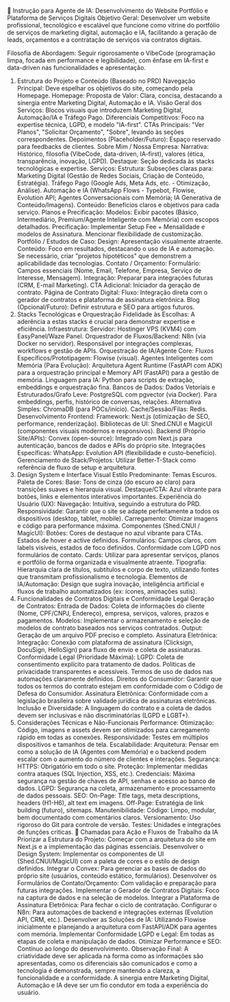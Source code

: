 
🤖 Instrução para Agente de IA: Desenvolvimento do Website Portfólio e Plataforma de Serviços Digitais
Objetivo Geral: Desenvolver um website profissional, tecnológico e escalável que funcione como vitrine do portfólio de serviços de marketing digital, automação e IA, facilitando a geração de leads, orçamentos e a contratação de serviços via contratos digitais.

Filosofia de Abordagem: Seguir rigorosamente o VibeCode (programação limpa, focada em performance e legibilidade), com ênfase em IA-first e data-driven nas funcionalidades e apresentação.

1. Estrutura do Projeto e Conteúdo (Baseado no PRD)
Navegação Principal: Deve espelhar os objetivos do site, começando pela Homepage.
Homepage:
Proposta de Valor: Clara, concisa, destacando a sinergia entre Marketing Digital, Automação e IA.
Visão Geral dos Serviços: Blocos visuais que introduzem Marketing Digital, Automação/IA e Tráfego Pago.
Diferenciais Competitivos: Foco na expertise técnica, LGPD, e modelo "IA-first".
CTAs Principais: "Ver Planos", "Solicitar Orçamento", "Sobre", levando às seções correspondentes.
Depoimentos (Placeholder/Futuro): Espaço reservado para feedbacks de clientes.
Sobre Mim / Nossa Empresa:
Narrativa: Histórico, filosofia (VibeCode, data-driven, IA-first), valores (ética, transparência, inovação, LGPD).
Destaque: Seção dedicada às stacks tecnológicas e expertise.
Serviços:
Estrutura: Subseções claras para:
Marketing Digital (Gestão de Redes Sociais, Criação de Conteúdo, Estratégia).
Tráfego Pago (Google Ads, Meta Ads, etc. - Otimização, Análise).
Automação e IA (WhatsApp Flows - Typebot, Flowise, Evolution API; Agentes Conversacionais com Memória; IA Generativa de Conteúdo/Imagens).
Conteúdo: Benefícios claros e objetivos para cada serviço.
Planos e Precificação:
Modelos: Exibir pacotes (Básico, Intermediário, Premium/Agente Inteligente com Memória) com escopos detalhados.
Precificação: Implementar Setup Fee + Mensalidade e modelos de Assinatura. Mencionar flexibilidade de customização.
Portfólio / Estudos de Caso:
Design: Apresentação visualmente atraente.
Conteúdo: Foco em resultados, destacando o uso de IA e automação. Se necessário, criar "projetos hipotéticos" que demonstrem a aplicabilidade das tecnologias.
Contato / Orçamento:
Formulário: Campos essenciais (Nome, Email, Telefone, Empresa, Serviço de Interesse, Mensagem).
Integração: Preparar para integrações futuras (CRM, E-mail Marketing).
CTA Adicional: Iniciador da geração de contrato.
Página de Contrato Digital:
Fluxo: Integração direta com o gerador de contratos e plataforma de assinatura eletrônica.
Blog (Opcional/Futuro): Definir estrutura e SEO para artigos futuros.
2. Stacks Tecnológicas e Orquestração
Fidelidade às Escolhas: A aderência a estas stacks é crucial para demonstrar expertise e eficiência.
Infraestrutura:
Servidor: Hostinger VPS (KVM4) com EasyPanel/Waze Panel.
Orquestrador de Fluxos/Backend: N8n (via Docker no servidor). Responsável por integrações complexas, workflows e gestão de APIs.
Orquestração de IA/Agente Core:
Fluxos Específicos/Prototipagem: Flowise (visual).
Agentes Inteligentes com Memória (Para Evolução): Arquitetura Agent Runtime (FastAPI com ADK) para a orquestração principal e Memory API (FastAPI) para a gestão de memória.
Linguagem para IA: Python para scripts de extração, embeddings e orquestração fina.
Bancos de Dados:
Dados Vetoriais e Estruturados/Grafo Leve: PostgreSQL com pgvector (via Docker). Para embeddings, perfis, histórico de conversas, relações.
Alternativa Simples: ChromaDB (para POCs/início).
Cache/Sessão/Filas: Redis.
Desenvolvimento Frontend:
Framework: Next.js (otimização de SEO, performance, renderização).
Bibliotecas de UI: Shed.CNUI e MagicUI (componentes visuais modernos e responsivos).
Backend (Próprio Site/APIs):
Convex (open-source): Integrado com Next.js para autenticação, bancos de dados e APIs do próprio site.
Integrações Específicas:
WhatsApp: Evolution API (flexibilidade e custo-benefício).
Gerenciamento de Stack/Projetos: Utilizar Better-T-Stack como referência de fluxo de setup e arquitetura.
3. Design System e Interface Visual
Estilo Predominante: Temas Escuros.
Paleta de Cores:
Base: Tons de cinza (do escuro ao claro) para transições suaves e hierarquia visual.
Destaque/CTA: Azul vibrante para botões, links e elementos interativos importantes.
Experiência do Usuário (UX):
Navegação: Intuitiva, seguindo a estrutura do PRD.
Responsividade: Garantir que o site se adapte perfeitamente a todos os dispositivos (desktop, tablet, mobile).
Carregamento: Otimizar imagens e código para performance máxima.
Componentes (Shed.CNUI / MagicUI):
Botões: Cores de destaque no azul vibrante para CTAs. Estados de hover e active definidos.
Formulários: Campos claros, com labels visíveis, estados de foco definidos. Conformidade com LGPD nos formulários de contato.
Cards: Utilizar para apresentar serviços, planos e portfólio de forma organizada e visualmente atraente.
Tipografia: Hierarquia clara de títulos, subtítulos e corpo de texto, utilizando fontes que transmitam profissionalismo e tecnologia.
Elementos de IA/Automação: Design que sugira inovação, inteligência artificial e fluxos de trabalho automatizados (ex: ícones, animações sutis).
4. Funcionalidades de Contratos Digitais e Conformidade Legal
Geração de Contratos:
Entrada de Dados: Coleta de informações do cliente (Nome, CPF/CNPJ, Endereço), empresa, serviços, valores, prazos e pagamentos.
Modelos: Implementar o armazenamento e seleção de modelos de contrato baseados nos serviços contratados.
Output: Geração de um arquivo PDF preciso e completo.
Assinatura Eletrônica:
Integração: Conexão com plataforma de assinatura (Clicksign, DocuSign, HelloSign) para fluxo de envio e coleta de assinaturas.
Conformidade Legal (Prioridade Máxima):
LGPD:
Coleta de consentimento explícito para tratamento de dados.
Políticas de privacidade transparentes e acessíveis.
Termos de uso de dados nas automações claramente definidos.
Direitos do Consumidor: Garantir que todos os termos do contrato estejam em conformidade com o Código de Defesa do Consumidor.
Assinatura Eletrônica: Conformidade com a legislação brasileira sobre validade jurídica de assinaturas eletrônicas.
Inclusão e Diversidade: A linguagem do contrato e a coleta de dados devem ser inclusivas e não discriminatórias (LGPD e LGBT+).
5. Considerações Técnicas e Não-Funcionais
Performance:
Otimização: Código, imagens e assets devem ser otimizados para carregamento rápido em todas as conexões.
Responsividade: Testes em múltiplos dispositivos e tamanhos de tela.
Escalabilidade:
Arquitetura: Pensar em como a solução de IA (Agentes com Memória) e o backend podem escalar com o aumento do número de clientes e interações.
Segurança:
HTTPS: Obrigatório em todo o site.
Proteção: Implementar medidas contra ataques (SQL Injection, XSS, etc.).
Credenciais: Máxima segurança na gestão de chaves de API, senhas e acesso ao banco de dados.
LGPD: Segurança na coleta, armazenamento e processamento de dados pessoais.
SEO:
On-Page: Title tags, meta descriptions, headers (H1-H6), alt text em imagens.
Off-Page: Estratégia de link building (futuro), sitemaps.
Manutenibilidade:
Código: Limpo, modular, bem documentado com comentários claros.
Versionamento: Uso rigoroso do Git para controle de versão.
Testes: Unidades e integrações de funções críticas.
🐝 Chamadas para Ação e Fluxos de Trabalho da IA
Priorizar a Estrutura do Projeto: Começar com a arquitetura do site em Next.js e a implementação das páginas essenciais.
Desenvolver o Design System: Implementar os componentes de UI (Shed.CNUI/MagicUI) com a paleta de cores e o estilo de design definidos.
Integrar o Convex: Para gerenciar as bases de dados do próprio site (usuários, conteúdo estático, formulários).
Desenvolver os Formulários de Contato/Orçamento: Com validação e preparação para futuras integrações.
Implementar o Gerador de Contratos Digitais: Foco na captura de dados e na seleção de modelos.
Integrar a Plataforma de Assinatura Eletrônica: Para fechar o ciclo de contratação.
Configurar o N8n: Para automações de backend e integrações externas (Evolution API, CRM, etc.).
Desenvolver as Soluções de IA: Utilizando Flowise inicialmente e planejando a arquitetura com FastAPI/ADK para agentes com memória.
Implementar Conformidade LGPD e Legal: Em todas as etapas de coleta e manipulação de dados.
Otimizar Performance e SEO: Contínuo ao longo do desenvolvimento.
Observação Final: A criatividade deve ser aplicada na forma como as informações são apresentadas, como os diferenciais são comunicados e como a tecnologia é demonstrada, sempre mantendo a clareza, a funcionalidade e a conformidade. A sinergia entre Marketing Digital, Automação e IA deve ser um fio condutor em toda a experiência do usuário.